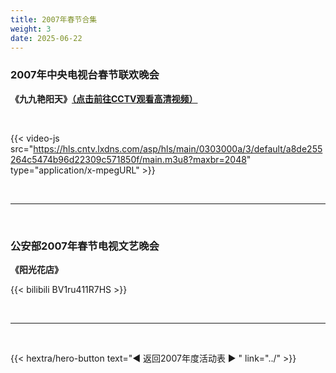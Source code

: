 ```yaml
---
title: 2007年春节合集
weight: 3
date: 2025-06-22
---
```


### 2007年中央电视台春节联欢晚会

**《九九艳阳天》[（点击前往CCTV观看高清视频）](https://tv.cctv.com/2009/11/23/VIDERVdobU7fH3oqZWHDywXc091123.shtml)**

<br>

{{< video-js src="https://hls.cntv.lxdns.com/asp/hls/main/0303000a/3/default/a8de255264c5474b96d22309c571850f/main.m3u8?maxbr=2048" type="application/x-mpegURL" >}}


<br>
<hr>
<br>


### 公安部2007年春节电视文艺晚会

**《阳光花店》**

{{< bilibili BV1ru411R7HS >}}

<br>
<hr>
<br>

{{< hextra/hero-button text="◀ 返回2007年度活动表 ▶ " link="../" >}}